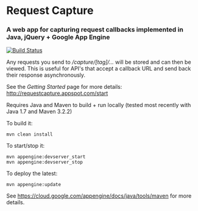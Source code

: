 # Request Capture
### A web app for capturing request callbacks implemented in Java, jQuery + Google App Engine

[![Build Status](https://api.travis-ci.org/samroyale/request-capture.svg?branch=master)](https://travis-ci.org/samroyale/request-capture)

Any requests you send to */capture/[tag]/...* will be stored and can then be viewed.  This is useful for API's that accept a callback URL and send back their response asynchronously.

See the *Getting Started* page for more details: http://requestcapture.appspot.com/start

Requires Java and Maven to build + run locally (tested most recently with Java 1.7 and Maven 3.2.2)

To build it:
```
mvn clean install
```

To start/stop it:
```
mvn appengine:devserver_start
mvn appengine:devserver_stop
```

To deploy the latest:
```
mvn appengine:update
```

See https://cloud.google.com/appengine/docs/java/tools/maven for more details.
